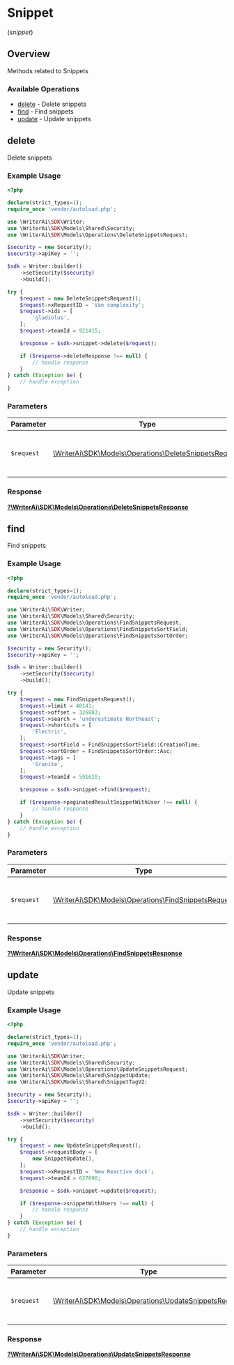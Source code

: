 # Snippet
(*snippet*)

## Overview

Methods related to Snippets

### Available Operations

* [delete](#delete) - Delete snippets
* [find](#find) - Find snippets
* [update](#update) - Update snippets

## delete

Delete snippets

### Example Usage

```php
<?php

declare(strict_types=1);
require_once 'vendor/autoload.php';

use \WriterAi\SDK\Writer;
use \WriterAi\SDK\Models\Shared\Security;
use \WriterAi\SDK\Models\Operations\DeleteSnippetsRequest;

$security = new Security();
$security->apiKey = '';

$sdk = Writer::builder()
    ->setSecurity($security)
    ->build();

try {
    $request = new DeleteSnippetsRequest();
    $request->xRequestID = 'Van complexity';
    $request->ids = [
        'gladiolus',
    ];
    $request->teamId = 921415;

    $response = $sdk->snippet->delete($request);

    if ($response->deleteResponse !== null) {
        // handle response
    }
} catch (Exception $e) {
    // handle exception
}
```

### Parameters

| Parameter                                                                                                 | Type                                                                                                      | Required                                                                                                  | Description                                                                                               |
| --------------------------------------------------------------------------------------------------------- | --------------------------------------------------------------------------------------------------------- | --------------------------------------------------------------------------------------------------------- | --------------------------------------------------------------------------------------------------------- |
| `$request`                                                                                                | [\WriterAi\SDK\Models\Operations\DeleteSnippetsRequest](../../models/operations/DeleteSnippetsRequest.md) | :heavy_check_mark:                                                                                        | The request object to use for the request.                                                                |


### Response

**[?\WriterAi\SDK\Models\Operations\DeleteSnippetsResponse](../../models/operations/DeleteSnippetsResponse.md)**


## find

Find snippets

### Example Usage

```php
<?php

declare(strict_types=1);
require_once 'vendor/autoload.php';

use \WriterAi\SDK\Writer;
use \WriterAi\SDK\Models\Shared\Security;
use \WriterAi\SDK\Models\Operations\FindSnippetsRequest;
use \WriterAi\SDK\Models\Operations\FindSnippetsSortField;
use \WriterAi\SDK\Models\Operations\FindSnippetsSortOrder;

$security = new Security();
$security->apiKey = '';

$sdk = Writer::builder()
    ->setSecurity($security)
    ->build();

try {
    $request = new FindSnippetsRequest();
    $request->limit = 40141;
    $request->offset = 326883;
    $request->search = 'underestimate Northeast';
    $request->shortcuts = [
        'Electric',
    ];
    $request->sortField = FindSnippetsSortField::CreationTime;
    $request->sortOrder = FindSnippetsSortOrder::Asc;
    $request->tags = [
        'Granite',
    ];
    $request->teamId = 591628;

    $response = $sdk->snippet->find($request);

    if ($response->paginatedResultSnippetWithUser !== null) {
        // handle response
    }
} catch (Exception $e) {
    // handle exception
}
```

### Parameters

| Parameter                                                                                             | Type                                                                                                  | Required                                                                                              | Description                                                                                           |
| ----------------------------------------------------------------------------------------------------- | ----------------------------------------------------------------------------------------------------- | ----------------------------------------------------------------------------------------------------- | ----------------------------------------------------------------------------------------------------- |
| `$request`                                                                                            | [\WriterAi\SDK\Models\Operations\FindSnippetsRequest](../../models/operations/FindSnippetsRequest.md) | :heavy_check_mark:                                                                                    | The request object to use for the request.                                                            |


### Response

**[?\WriterAi\SDK\Models\Operations\FindSnippetsResponse](../../models/operations/FindSnippetsResponse.md)**


## update

Update snippets

### Example Usage

```php
<?php

declare(strict_types=1);
require_once 'vendor/autoload.php';

use \WriterAi\SDK\Writer;
use \WriterAi\SDK\Models\Shared\Security;
use \WriterAi\SDK\Models\Operations\UpdateSnippetsRequest;
use \WriterAi\SDK\Models\Shared\SnippetUpdate;
use \WriterAi\SDK\Models\Shared\SnippetTagV2;

$security = new Security();
$security->apiKey = '';

$sdk = Writer::builder()
    ->setSecurity($security)
    ->build();

try {
    $request = new UpdateSnippetsRequest();
    $request->requestBody = [
        new SnippetUpdate(),
    ];
    $request->xRequestID = 'New Reactive dock';
    $request->teamId = 627690;

    $response = $sdk->snippet->update($request);

    if ($response->snippetWithUsers !== null) {
        // handle response
    }
} catch (Exception $e) {
    // handle exception
}
```

### Parameters

| Parameter                                                                                                 | Type                                                                                                      | Required                                                                                                  | Description                                                                                               |
| --------------------------------------------------------------------------------------------------------- | --------------------------------------------------------------------------------------------------------- | --------------------------------------------------------------------------------------------------------- | --------------------------------------------------------------------------------------------------------- |
| `$request`                                                                                                | [\WriterAi\SDK\Models\Operations\UpdateSnippetsRequest](../../models/operations/UpdateSnippetsRequest.md) | :heavy_check_mark:                                                                                        | The request object to use for the request.                                                                |


### Response

**[?\WriterAi\SDK\Models\Operations\UpdateSnippetsResponse](../../models/operations/UpdateSnippetsResponse.md)**

